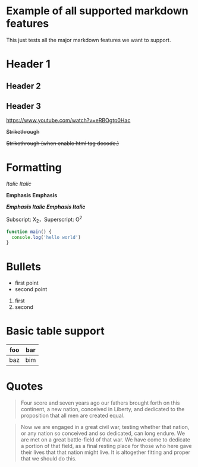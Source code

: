 # Example of all supported markdown features

This just tests all the major markdown features we want to support.

# Header 1

## Header 2

## Header 3

https://www.youtube.com/watch?v=eRBOgtp0Hac


~~Strikethrough~~ 

<s>Strikethrough (when enable html tag decode.)</s>

# Formatting

*Italic*      _Italic_

**Emphasis**  __Emphasis__

***Emphasis Italic*** ___Emphasis Italic___

Subscript: X<sub>2</sub>，Superscript: O<sup>2</sup>



```js
function main() {
  console.log('hello world')
}
```

# Bullets

- first point 
- second point

1. first
2. second


# Basic table support

| foo | bar |
| --- | --- |
| baz | bim |

# Quotes

> Four score and seven years ago our fathers brought forth on this continent, a
> new nation, conceived in Liberty, and dedicated to the proposition that all men
> are created equal. 

> Now we are engaged in a great civil war, testing whether that nation, or any 
> nation so conceived and so dedicated, can long endure. We are met on a great 
> battle-field of that war. We have come to dedicate a portion of that field, 
> as a final resting place for those who here gave their lives that that nation 
> might live. It is altogether fitting and proper that we should do this.


